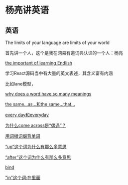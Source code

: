 # 杨亮讲英语



## 英语

The limits of your language are limits of your world

首先讲一个人，这个是我在网易有道词典认识的一个人：杨亮

[the important of learning Endlish](https://www.bilibili.com/video/BV1C54y1e7J6/?spm_id_from=autoNext)

学习React源码当中有大量的英文表述，其含义富有内涵

比如lane模型，

[why does a word have so many  meanings](https://www.bilibili.com/video/BV1Er4y1F7zR/?spm_id_from=autoNext)

[the same…as…和the same…that…](https://www.bilibili.com/video/av843891076/)

[every day和everyday](https://www.bilibili.com/video/BV1pN411o7u7/?spm_id_from=autoNext)

[为什么come across是“偶遇”？](https://www.bilibili.com/video/BV1rf4y1i7Lb/?spm_id_from=autoNext)

[用词根词缀背单词](https://www.bilibili.com/video/BV1Sp4y167uA/?spm_id_from=autoNext)

[“up”这个词为什么有那么多意思](https://www.bilibili.com/video/BV1bT4y1w7TT/?spm_id_from=autoNext)

[“after”这个词为什么有那么多意思](https://www.bilibili.com/video/BV1Fi4y1u7hP/?spm_id_from=autoNext)

[bind](https://v.qq.com/x/page/z0545fmlq56.html)

["in"这个词:在里面](https://www.bilibili.com/video/BV1P64y1F7Tf/?spm_id_from=autoNext)


